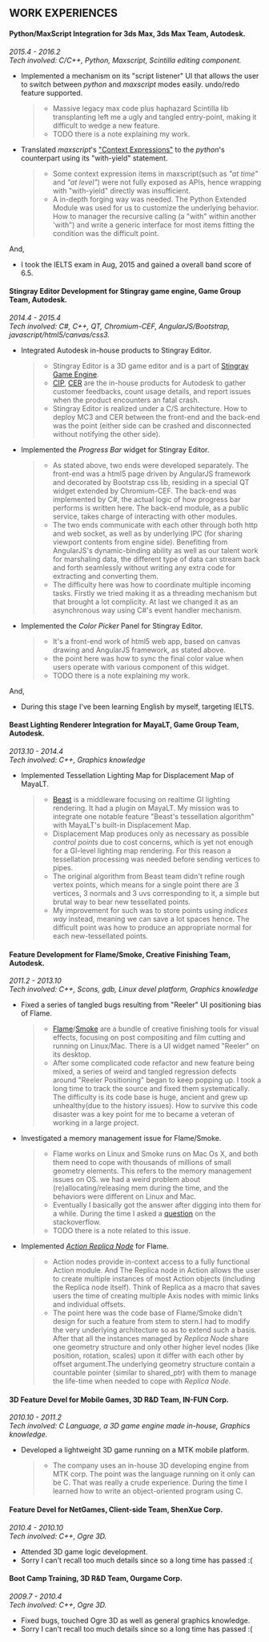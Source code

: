## WORK EXPERIENCES
#### Python/MaxScript Integration for 3ds Max, 3ds Max Team, Autodesk.
_2015.4 - 2016.2_  
_Tech involved: C/C++, Python, Maxscript, Scintilla editing component._

* <a name="3dsmax_adsk_1"></a>Implemented a mechanism on its "script listener" UI that allows the user to switch between _python_ and _maxscript_ modes easily. undo/redo feature supported.
    > * Massive legacy max code plus haphazard Scintilla lib transplanting left me a ugly and tangled entry-point, making it difficult to wedge a new feature.
    > * TODO there is a note explaining my work.

* <a name="3dsmax_adsk_2"></a>Translated _maxscript_'s ["Context Expressions"](http://help.autodesk.com/view/3DSMAX/2016/ENU/?guid=__files_GUID_E672728A_EE15_4197_9EDD_487781167B01_htm) to the _python_'s counterpart using its "with-yield" statement.
    > * Some context expression items in maxscript(such as _"at time"_ and _"at level"_) were not fully exposed as APIs, hence wrapping with "with-yield" directly was insufficient.
    > * A in-depth forging way was needed. The Python Extended Module was used for us to customize the underlying behavior. How to manager the recursive calling (a "with" within another 'with") and write a generic interface for most items fitting the condition was the difficult point.

And,

* I took the IELTS exam in Aug, 2015 and gained a overall band score of 6.5.

#### Stingray Editor Development for Stingray game engine, Game Group Team, Autodesk.
_2014.4 - 2015.4_  
_Tech involved: C#, C++, QT, Chromium-CEF, AngularJS/Bootstrap, javascript/html5/canvas/css3._

* <a name="stingray_adsk_1"></a>Integrated Autodesk in-house products to Stingray Editor.
    > * Stingray Editor is a 3D game editor and is a part of [Stingray Game Engine](www.autodesk.com/products/stingray).
    > * [CIP](http://www.autodesk.com/company/customer-involvement-program), [CER](https://knowledge.autodesk.com/support/autocad/troubleshooting/caas/sfdcarticles/sfdcarticles/Customer-Error-Reporting-CER.html) are the in-house products for Autodesk to gather customer feedbacks, count usage details, and report issues when the product encounters an fatal crash.
    > * Stingray Editor is realized under a C/S architecture. How to deploy MC3 and CER between the front-end and the back-end was the point (either side can be crashed and disconnected without notifying the other side).

* <a name="stingray_adsk_2"></a>Implemented the _Progress Bar_ widget for Stingray Editor.
    > * As stated above, two ends were developed separately. The front-end was a html5 page driven by AngularJS framework and decorated by Bootstrap css lib, residing in a special QT widget extended by Chromium-CEF. The back-end was implemented by C#, the actual logic of how progress bar performs is written here. The back-end module, as a public service, takes charge of interacting with other modules.
    > * The two ends communicate with each other through both http and web socket, as well as by underlying IPC (for sharing viewport contents from engine side). Benefiting from AngularJS's dynamic-binding ability as well as our talent work for marshaling data, the different type of data can stream back and forth seamlessly without writing any extra code for extracting and converting them.
    > * The difficulty here was how to coordinate multiple incoming tasks. Firstly we tried making it as a threading mechanism but that brought a lot complicity. At last we changed it as an asynchronous way using C#'s event handler mechanism.

* <a name="stingray_adsk_3"></a>Implemented the _Color Picker_ Panel for Stingray Editor.
    > * It's a front-end work of html5 web app, based on canvas drawing and AngularJS framework, as stated above.
    > * the point here was how to sync the final color value when users operate with various component of this widget.
    > * TODO there is a note explaining my work.

And,

* During this stage I've been learning English by myself, targeting IELTS.

#### Beast Lighting Renderer Integration for MayaLT, Game Group Team, Autodesk.
_2013.10 - 2014.4_  
_Tech involved: C++, Graphics knowledge_

* <a name="beast_adsk"></a>Implemented Tessellation Lighting Map for Displacement Map of MayaLT.
    > * [Beast](http://www.autodesk.com/products/beast/) is a middleware  focusing on realtime GI lighting rendering. It had a plugin on MayaLT. My mission was to integrate one notable feature "Beast's tessellation algorithm" with MayaLT's built-in Displacement Map.
    > * Displacement Map produces only as necessary as possible _control points_ due to cost concerns, which is yet not enough for a GI-level lighting map rendering. For this reason a tessellation processing was needed before sending vertices to pipes.
    > * The original algorithm from Beast team didn't refine rough vertex points, which means for a single point there are 3 vertices, 3 normals and 3 uvs corresponding to it, a simple but brutal way to bear new tessellated points.
    > * My improvement for such was to store points using _indices way_ instead, meaning we can save a lot spaces hence. The difficult point was how to produce an appropriate normal for each new-tessellated points.

#### Feature Development for Flame/Smoke, Creative Finishing Team, Autodesk.
_2011.2 - 2013.10_  
_Tech involved: C++, Scons, gdb, Linux devel platform, Graphics knowledge_

* <a name="flame_adsk_1"></a>Fixed a series of tangled bugs resulting from "Reeler" UI positioning bias of Flame.
    > * [Flame](http://www.autodesk.com/products/flame-family)/[Smoke](http://www.autodesk.com/products/smoke) are a bundle of creative finishing tools for visual effects, focusing on post compositing and film cutting and running on Linux/Mac. There is a UI widget named "Reeler" on its desktop.
    > * After some complicated code refactor and new feature being mixed, a series of weird and tangled regression defects around "Reeler Positioning" began to keep popping up. I took a long time to track the source and fixed them systematically. The difficulty is its code base is huge, ancient and grew up unhealthy(due to the history issues). How to survive this code disaster was a key point for me to became a veteran of working in a large project.

* <a name="flame_adsk_2"></a>Investigated a memory management issue for Flame/Smoke.
    > * Flame works on Linux and Smoke runs on Mac Os X, and both them need to cope with thousands of millions of small geometry elements. This refers to the memory management issues on OS. we had a weird problem about (re)allocating/releasing mem during the time, and the behaviors were different on Linux and Mac.
    > * Eventually I basically got the answer after digging into them for a while. During the time I asked a [ question](http://stackoverflow.com/questions/15529643/what-does-malloc-trim0-really-mean) on the stackoverflow.
    > * TODO there is a note related to this issue.

* <a name="flame_adsk_3"></a>Implemented _[Action Replica Node](https://knowledge.autodesk.com/search-result/caas/CloudHelp/cloudhelp/2016/ENU/Flame/files/GUID-0E1E86A5-310B-4F1F-A9C1-97E64A896AAB-htm.html)_ for Flame.
    > * Action nodes provide in-context access to a fully functional Action module. And The Replica node in Action allows the user to create multiple instances of most Action objects (including the Replica node itself). Think of Replica as a macro that saves users the time of creating multiple Axis nodes with mimic links and individual offsets.
    > * The point here was the code base of Flame/Smoke didn't design for such a feature from stem to stern.I had to modify the very underlying architecture so as to extend such a basis. After that all the instances managed by _Replica Node_ share one geometry structure and only other higher level nodes (like position, rotation, scales) upon it differ with each other by offset argument.The underlying geometry structure contain a countable pointer (similar to shared_ptr) with them to manage the life-time when needed to cope with _Replica Node_.

#### 3D Feature Devel for Mobile Games, 3D R&D Team, IN-FUN Corp.
_2010.10 - 2011.2_  
_Tech involved: C Language, a 3D game engine made in-house, Graphics knowledge._
* <a name="3d_infun"></a>Developed a lightweight 3D game running on a MTK mobile platform.
    > * The company uses an in-house 3D developing engine from MTK corp. The point was the language running on it only can be C. That was really a crude experience. During the time I learned how to write an object-oriented program using C.


#### Feature Devel for NetGames, Client-side Team, ShenXue Corp.
_2010.4 - 2010.10_  
_Tech involved: C++, Ogre 3D._

* Attended 3D game logic development.
* Sorry I can't recall too much details since so a long time has passed :(

#### Boot Camp Training, 3D R&D Team, Ourgame Corp.
_2009.7 - 2010.4_  
_Tech involved: C++, Ogre 3D._

* Fixed bugs, touched Ogre 3D as well as general graphics knowledge.
* Sorry I can't recall too much details since so a long time has passed :(
